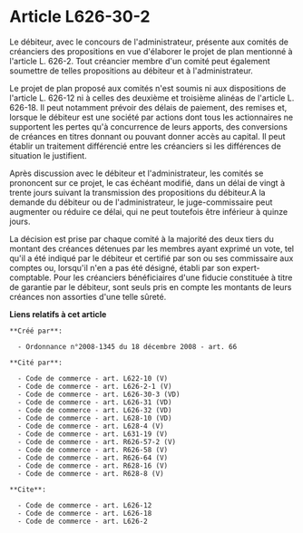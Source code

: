 # Article L626-30-2

Le débiteur, avec le concours de l'administrateur, présente aux comités de créanciers des propositions en vue d'élaborer le
projet de plan mentionné à l'article L. 626-2. Tout créancier membre d'un comité peut également soumettre de telles
propositions au débiteur et à l'administrateur. 

Le projet de plan proposé aux comités n'est soumis ni aux dispositions de l'article L. 626-12 ni à celles des deuxième et
troisième alinéas de l'article L. 626-18. Il peut notamment prévoir des délais de paiement, des remises et, lorsque le
débiteur est une société par actions dont tous les actionnaires ne supportent les pertes qu'à concurrence de leurs apports,
des conversions de créances en titres donnant ou pouvant donner accès au capital. Il peut établir un traitement différencié
entre les créanciers si les différences de situation le justifient. 

Après discussion avec le débiteur et l'administrateur, les comités se prononcent sur ce projet, le cas échéant modifié, dans
un délai de vingt à trente jours suivant la transmission des propositions du débiteur.A la demande du débiteur ou de
l'administrateur, le juge-commissaire peut augmenter ou réduire ce délai, qui ne peut toutefois être inférieur à quinze
jours. 

La décision est prise par chaque comité à la majorité des deux tiers du montant des créances détenues par les membres ayant
exprimé un vote, tel qu'il a été indiqué par le débiteur et certifié par son ou ses commissaire aux comptes ou, lorsqu'il
n'en a pas été désigné, établi par son expert-comptable. Pour les créanciers bénéficiaires d'une fiducie constituée à titre
de garantie par le débiteur, sont seuls pris en compte les montants de leurs créances non assorties d'une telle sûreté.

**Liens relatifs à cet article**

	**Créé par**:

	  - Ordonnance n°2008-1345 du 18 décembre 2008 - art. 66

	**Cité par**:

	  - Code de commerce - art. L622-10 (V)
	  - Code de commerce - art. L626-2-1 (V)
	  - Code de commerce - art. L626-30-3 (VD)
	  - Code de commerce - art. L626-31 (VD)
	  - Code de commerce - art. L626-32 (VD)
	  - Code de commerce - art. L628-10 (VD)
	  - Code de commerce - art. L628-4 (V)
	  - Code de commerce - art. L631-19 (V)
	  - Code de commerce - art. R626-57-2 (V)
	  - Code de commerce - art. R626-58 (V)
	  - Code de commerce - art. R626-64 (V)
	  - Code de commerce - art. R628-16 (V)
	  - Code de commerce - art. R628-8 (V)

	**Cite**:

	  - Code de commerce - art. L626-12
	  - Code de commerce - art. L626-18
	  - Code de commerce - art. L626-2
